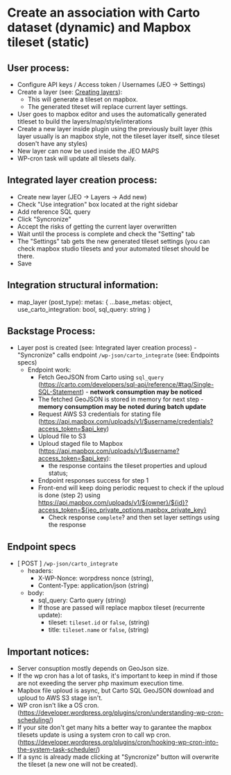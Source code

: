 
# Create an association with Carto dataset (dynamic) and Mapbox tileset (static)
## User process:
- Configure API keys / Access token / Usernames (JEO -> Settings)
- Create a layer (see: [Creating layers](layer-post.md)): 
  - This will generate a tileset on mapbox. 
  - The generated titeset will replace current layer settings.
- User goes to mapbox editor and uses the automatically generated titleset to build the layers/map/style/interations
- Create a new layer inside plugin using the previously built layer (this layer usually is an mapbox style, not the tileset layer itself, since tileset dosen't have any styles)
- New layer can now be used inside the JEO MAPS
- WP-cron task will update all tilesets daily.

## Integrated layer creation process:
- Create new layer (JEO -> Layers -> Add new)
- Check "Use integration" box located at the right sidebar
- Add reference SQL query
- Click "Syncronize"
- Accept the risks of getting the current layer overwritten
- Wait until the process is complete and check the "Setting" tab
- The "Settings" tab gets the new generated tileset settings (you can check mapbox studio tilesets and your automated tileset should be there.
- Save

## Integration structural information:
- map_layer (post_type): 
	metas: { ...base_metas: object, use_carto_integration: bool, sql_query: string }
## Backstage Process:
- Layer post is created (see: Integrated layer creation process) - "Syncronize" calls endpoint `/wp-json/carto_integrate` (see: Endpoints specs)
	- Endpoint work:
		- Fetch GeoJSON from Carto using `sql_query` (https://carto.com/developers/sql-api/reference/#tag/Single-SQL-Statement) - **network consumption may be noticed**
		- The fetched GeoJSON is stored in memory for next step - **memory consumption may be noted during batch update**
		- Request AWS S3 credentials for stating file (https://api.mapbox.com/uploads/v1/$username/credentials?access_token=$api_key)
		- Uploud file to S3  
		- Uploud staged file to Mapbox (https://api.mapbox.com/uploads/v1/$username?access_token=$api_key):
			- the response contains the tileset properties and uploud status;
		- Endpoint responses success for step 1 
		- Front-end will keep doing periodic request to check if the uploud is done (step 2) using  https://api.mapbox.com/uploads/v1/${owner}/${id}?access_token=${jeo_private_options.mapbox_private_key}
			- Check response `complete`? and then set layer settings using the response
## Endpoint specs
- [ POST ] `/wp-json/carto_integrate`
	- headers:
		- X-WP-Nonce: worpdress nonce (string),
		- Content-Type: application/json (string)
	- body:
		- sql_query: Carto query (string)
		- If those are passed will replace mapbox tileset (recurrente update):
			- tileset: `tileset.id` or `false`, (string)
			- title: `tileset.name` or `false`, (string)
			
## Important notices:
- Server consuption mostly depends on GeoJson size.
- If the wp cron has a lot of tasks, it's important to keep in mind if those are not exeeding the server php maximum execution time. 
- Mapbox file uploud is async, but Carto SQL GeoJSON download and uploud to AWS S3 stage isn't.
- WP cron isn't like a OS cron. (https://developer.wordpress.org/plugins/cron/understanding-wp-cron-scheduling/)
- If your site don't get many hits a better way to garantee the mapbox tilesets update is using a system cron to call wp cron. (https://developer.wordpress.org/plugins/cron/hooking-wp-cron-into-the-system-task-scheduler/)
- If a sync is already made clicking at "Syncronize" button will overwrite the tileset (a new one will not be created).
